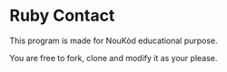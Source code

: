 # Ruby Contact
This program is made for NouKòd educational purpose.

You are free to fork, clone and modify it as your please.